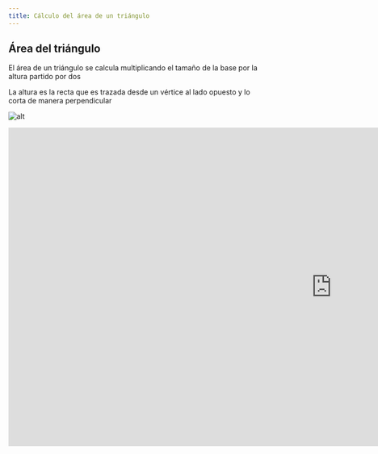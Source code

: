 ```yaml
---
title: Cálculo del área de un triángulo
---
```


## Área del triángulo

El área de un triángulo se calcula multiplicando el tamaño de la base por la altura partido por dos

La altura es la recta que es trazada desde un vértice al lado opuesto y lo corta de manera perpendicular


![alt]({{site.baseurl}}/img/01_tri.PNG)

<iframe scrolling="no" title="Área de un triángulo cualquiera" src="https://www.geogebra.org/material/iframe/id/PFS69ysH/width/1280/height/631/border/888888/sfsb/true/smb/false/stb/false/stbh/false/ai/false/asb/false/sri/true/rc/false/ld/false/sdz/true/ctl/false" width="1280px" height="631px" style="border:0px;"> </iframe>